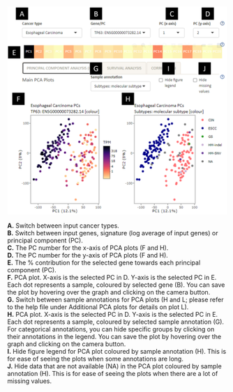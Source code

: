 <img src="../www/helper_pca1.png" width="550" />

**A.** Switch between input cancer types.\
**B.** Switch between input genes, signature (log average of input genes) or principal component (PC).\
**C.** The PC number for the x-axis of PCA plots (F and H).\
**D.** The PC number for the y-axis of PCA plots (F and H).\
**E.** The % contribution for the selected gene towards each principal component (PC).\
**F.** PCA plot. X-axis is the selected PC in D. Y-axis is the selected PC in E. Each dot represents a sample, coloured by selected gene (B). You can save the plot by hovering over the graph and clicking on the camera button.\
**G.** Switch between sample annotations for PCA plots (H and L; please refer to the help file under Additional PCA plots for details on plot L). \
**H.** PCA plot. X-axis is the selected PC in D. Y-axis is the selected PC in E. Each dot represents a sample, coloured by selected sample annotation (G). For categorical annotations, you can hide specific groups by clicking on their annotations in the legend. You can save the plot by hovering over the graph and clicking on the camera button.\
**I.** Hide figure legend for PCA plot coloured by sample annotation (H). This is for ease of seeing the plots when some annotations are long.\
**J.** Hide data that are not available (NA) in the PCA plot coloured by sample annotation (H). This is for ease of seeing the plots when there are a lot of missing values.
